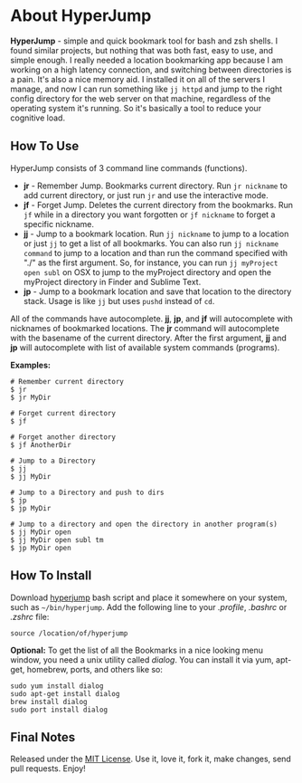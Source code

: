 # About HyperJump
__HyperJump__ - simple and quick bookmark tool for bash and zsh shells. I found similar projects, but nothing that was both fast, easy to use, and simple enough. I really needed a location bookmarking app because I am working on a high latency connection, and switching between directories is a pain. It's also a nice memory aid. I installed it on all of the servers I manage, and now I can run something like ``jj httpd`` and jump to the right config directory for the web server on that machine, regardless of the operating system it's running. So it's basically a tool to reduce your cognitive load.

## How To Use
HyperJump consists of 3 command line commands (functions).

* __jr__ - Remember Jump. Bookmarks current directory. Run ``jr nickname`` to add current directory, or just run ``jr`` and use the interactive mode.
* __jf__ - Forget Jump. Deletes the current directory from the bookmarks. Run ``jf`` while in a directory you want forgotten or ``jf nickname`` to forget a specific nickname.
* __jj__ - Jump to a bookmark location. Run ``jj nickname`` to jump to a location or just ``jj`` to get a list of all bookmarks. You can also run ``jj nickname command`` to jump to a location and than run the command specified with "./" as the first argument. So, for instance, you can run ``jj myProject open subl`` on OSX to jump to the myProject directory and open the myProject directory in Finder and Sublime Text.
* __jp__ - Jump to a bookmark location and save that location to the directory stack. Usage is like ``jj`` but uses ``pushd`` instead of ``cd``. 

All of the commands have autocomplete. __jj__, __jp__, and __jf__ will autocomplete with nicknames of bookmarked locations. The __jr__ command will autocomplete with the basename of the current directory. After the first argument, __jj__ and __jp__ will autocomplete with list of available system commands (programs).

**Examples:**

```
# Remember current directory
$ jr
$ jr MyDir

# Forget current directory
$ jf

# Forget another directory
$ jf AnotherDir

# Jump to a Directory
$ jj
$ jj MyDir

# Jump to a Directory and push to dirs
$ jp
$ jp MyDir
 
# Jump to a directory and open the directory in another program(s)
$ jj MyDir open
$ jj MyDir open subl tm 
$ jp MyDir open
```

## How To Install

Download [hyperjump](https://github.com/x0054/hyperjump/raw/master/hyperjump) bash script and place it somewhere on your system, such as ``~/bin/hyperjump``. Add the following line to your _.profile_, _.bashrc_ or _.zshrc_ file:
```
source /location/of/hyperjump
```

**Optional:** To get the list of all the Bookmarks in a nice looking menu window, you need a unix utility called _dialog_. You can install it via yum, apt-get, homebrew, ports, and others like so:

```
sudo yum install dialog
sudo apt-get install dialog
brew install dialog
sudo port install dialog
```

## Final Notes
Released under the [MIT License](https://en.wikipedia.org/wiki/MIT_License). Use it, love it, fork it, make changes, send pull requests. Enjoy!

